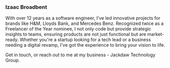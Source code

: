 ### Izaac Broadbent

<!--
**izaacdb/izaacdb** is a ✨ _special_ ✨ repository because its `README.md` (this file) appears on your GitHub profile.

Here are some ideas to get you started:

- 🔭 I’m currently working on ...
- 🌱 I’m currently learning ...
- 👯 I’m looking to collaborate on ...
- 🤔 I’m looking for help with ...
- 💬 Ask me about ...
- 📫 How to reach me: ...
- 😄 Pronouns: ...
- ⚡ Fun fact: ...
-->


With over 12 years as a software engineer, I've led innovative projects for brands like H&M, Lloyds Bank, and Mercedes Benz. Recognized twice as a Freelancer of the Year nominee, I not only code but provide strategic insights to teams, ensuring products are not just functional but are market-ready. Whether you're a startup looking for a tech lead or a business needing a digital revamp, I've got the experience to bring your vision to life.

Get in touch, or reach out to me at my business - Jackdaw Technology Group.
